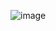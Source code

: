  ![image](https://github.com/BigBigOcean/FengHeCards/blob/master/%E6%B5%B7%E6%8A%A5%E5%9B%BE%E7%89%87/%E5%B0%B1%E8%BF%99%E4%B8%80%E5%88%BB%EF%BC%8C%E5%95%8A%EF%BC%8C%E5%90%AC%E5%8A%9B%E6%92%AD%E5%AE%8C%E4%BA%86%EF%BC%9F%EF%BC%81.jpg)
